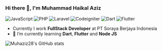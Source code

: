 ### Hi there 👋, I'm Muhammad Haikal Aziz

![JavaScript](https://img.shields.io/badge/JavaScript-Intermediate-yellow)
![PHP](https://img.shields.io/badge/PHP-Intermediate-informational)
![Laravel](https://img.shields.io/badge/Laravel-Intermediate-red)
![Codeigniter](https://img.shields.io/badge/Codeigniter-Intermediate-orange)
![Dart](https://img.shields.io/badge/Dart-Intermediate-blue)
![Flutter](https://img.shields.io/badge/Flutter-Intermediate-blue)

-  Currently I work **FullStack Developer** at PT Soraya Berjaya Indonesia
- 🌱 I’m currently learning **Dart**, **Flutter** and **Node JS**

![Muhaziz28's GitHub stats](https://github-readme-stats-git-masterrstaa-rickstaa.vercel.app/api?username=Muhaziz28&show_icons=true&theme=radical)
